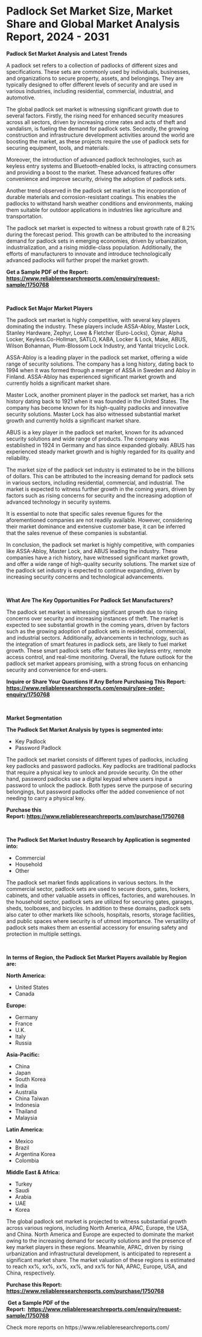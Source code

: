 <p><h1>Padlock Set Market Size, Market Share and Global Market Analysis Report, 2024 - 2031</h1></p><p><strong>Padlock Set Market Analysis and Latest Trends</strong></p>
<p><p>A padlock set refers to a collection of padlocks of different sizes and specifications. These sets are commonly used by individuals, businesses, and organizations to secure property, assets, and belongings. They are typically designed to offer different levels of security and are used in various industries, including residential, commercial, industrial, and automotive.</p><p>The global padlock set market is witnessing significant growth due to several factors. Firstly, the rising need for enhanced security measures across all sectors, driven by increasing crime rates and acts of theft and vandalism, is fueling the demand for padlock sets. Secondly, the growing construction and infrastructure development activities around the world are boosting the market, as these projects require the use of padlock sets for securing equipment, tools, and materials.</p><p>Moreover, the introduction of advanced padlock technologies, such as keyless entry systems and Bluetooth-enabled locks, is attracting consumers and providing a boost to the market. These advanced features offer convenience and improve security, driving the adoption of padlock sets.</p><p>Another trend observed in the padlock set market is the incorporation of durable materials and corrosion-resistant coatings. This enables the padlocks to withstand harsh weather conditions and environments, making them suitable for outdoor applications in industries like agriculture and transportation.</p><p>The padlock set market is expected to witness a robust growth rate of 8.2% during the forecast period. This growth can be attributed to the increasing demand for padlock sets in emerging economies, driven by urbanization, industrialization, and a rising middle-class population. Additionally, the efforts of manufacturers to innovate and introduce technologically advanced padlocks will further propel the market growth.</p></p>
<p><strong>Get a Sample PDF of the Report:&nbsp; <a href="https://www.reliableresearchreports.com/enquiry/request-sample/1750768">https://www.reliableresearchreports.com/enquiry/request-sample/1750768</a></strong></p>
<p>&nbsp;</p>
<p><strong>Padlock Set Major Market Players</strong></p>
<p><p>The padlock set market is highly competitive, with several key players dominating the industry. These players include ASSA-Abloy, Master Lock, Stanley Hardware, Zephyr, Lowe & Fletcher (Euro-Locks), Ojmar, Alpha Locker, Keyless.Co-Hollman, SATLO, KABA, Locker & Lock, Make, ABUS, Wilson Bohannan, Plum-Blossom Lock Industry, and Yantai tricyclic Lock.</p><p>ASSA-Abloy is a leading player in the padlock set market, offering a wide range of security solutions. The company has a long history, dating back to 1994 when it was formed through a merger of ASSA in Sweden and Abloy in Finland. ASSA-Abloy has experienced significant market growth and currently holds a significant market share.</p><p>Master Lock, another prominent player in the padlock set market, has a rich history dating back to 1921 when it was founded in the United States. The company has become known for its high-quality padlocks and innovative security solutions. Master Lock has also witnessed substantial market growth and currently holds a significant market share.</p><p>ABUS is a key player in the padlock set market, known for its advanced security solutions and wide range of products. The company was established in 1924 in Germany and has since expanded globally. ABUS has experienced steady market growth and is highly regarded for its quality and reliability.</p><p>The market size of the padlock set industry is estimated to be in the billions of dollars. This can be attributed to the increasing demand for padlock sets in various sectors, including residential, commercial, and industrial. The market is expected to witness further growth in the coming years, driven by factors such as rising concerns for security and the increasing adoption of advanced technology in security systems.</p><p>It is essential to note that specific sales revenue figures for the aforementioned companies are not readily available. However, considering their market dominance and extensive customer base, it can be inferred that the sales revenue of these companies is substantial.</p><p>In conclusion, the padlock set market is highly competitive, with companies like ASSA-Abloy, Master Lock, and ABUS leading the industry. These companies have a rich history, have witnessed significant market growth, and offer a wide range of high-quality security solutions. The market size of the padlock set industry is expected to continue expanding, driven by increasing security concerns and technological advancements.</p></p>
<p>&nbsp;</p>
<p><strong>What Are The Key Opportunities For Padlock Set Manufacturers?</strong></p>
<p><p>The padlock set market is witnessing significant growth due to rising concerns over security and increasing instances of theft. The market is expected to see substantial growth in the coming years, driven by factors such as the growing adoption of padlock sets in residential, commercial, and industrial sectors. Additionally, advancements in technology, such as the integration of smart features in padlock sets, are likely to fuel market growth. These smart padlock sets offer features like keyless entry, remote access control, and real-time monitoring. Overall, the future outlook for the padlock set market appears promising, with a strong focus on enhancing security and convenience for end-users.</p></p>
<p><strong>Inquire or Share Your Questions If Any Before Purchasing This Report: <a href="https://www.reliableresearchreports.com/enquiry/pre-order-enquiry/1750768">https://www.reliableresearchreports.com/enquiry/pre-order-enquiry/1750768</a></strong></p>
<p>&nbsp;</p>
<p><strong>Market Segmentation</strong></p>
<p><strong>The Padlock Set Market Analysis by types is segmented into:</strong></p>
<p><ul><li>Key Padlock</li><li>Password Padlock</li></ul></p>
<p><p>The padlock set market consists of different types of padlocks, including key padlocks and password padlocks. Key padlocks are traditional padlocks that require a physical key to unlock and provide security. On the other hand, password padlocks use a digital keypad where users input a password to unlock the padlock. Both types serve the purpose of securing belongings, but password padlocks offer the added convenience of not needing to carry a physical key.</p></p>
<p><strong>Purchase this Report:&nbsp;<a href="https://www.reliableresearchreports.com/purchase/1750768">https://www.reliableresearchreports.com/purchase/1750768</a></strong></p>
<p>&nbsp;</p>
<p><strong>The Padlock Set Market Industry Research by Application is segmented into:</strong></p>
<p><ul><li>Commercial</li><li>Household</li><li>Other</li></ul></p>
<p><p>The padlock set market finds applications in various sectors. In the commercial sector, padlock sets are used to secure doors, gates, lockers, cabinets, and other valuable assets in offices, factories, and warehouses. In the household sector, padlock sets are utilized for securing gates, garages, sheds, toolboxes, and bicycles. In addition to these domains, padlock sets also cater to other markets like schools, hospitals, resorts, storage facilities, and public spaces where security is of utmost importance. The versatility of padlock sets makes them an essential accessory for ensuring safety and protection in multiple settings.</p></p>
<p>&nbsp;</p>
<p><strong>In terms of Region, the Padlock Set Market Players available by Region are:</strong></p>
<p>
    <p> <strong> North America: </strong>
        <ul>
            <li>United States</li>
            <li>Canada</li>
        </ul>
        </p> 
    <p> <strong> Europe: </strong>
        <ul>
            <li>Germany</li>
            <li>France</li>
            <li>U.K.</li>
            <li>Italy</li>
            <li>Russia</li>
        </ul>
        </p> 
    <p> <strong> Asia-Pacific: </strong>
        <ul>
            <li>China</li>
            <li>Japan</li>
            <li>South Korea</li>
            <li>India</li>
            <li>Australia</li>
            <li>China Taiwan</li>
            <li>Indonesia</li>
            <li>Thailand</li>
            <li>Malaysia</li>
        </ul>
        </p> 
    <p> <strong> Latin America: </strong>
        <ul>
            <li>Mexico</li>
            <li>Brazil</li>
            <li>Argentina Korea</li>
            <li>Colombia</li>
        </ul>
        </p> 
    <p> <strong> Middle East & Africa: </strong>
        <ul>
            <li>Turkey</li>
            <li>Saudi</li>
            <li>Arabia</li>
            <li>UAE</li>
            <li>Korea</li>
        </ul>
    </p>
    </p>
<p><p>The global padlock set market is projected to witness substantial growth across various regions, including North America, APAC, Europe, the USA, and China. North America and Europe are expected to dominate the market owing to the increasing demand for security solutions and the presence of key market players in these regions. Meanwhile, APAC, driven by rising urbanization and infrastructural development, is anticipated to represent a significant market share. The market valuation of these regions is estimated to reach xx%, xx%, xx%, xx%, and xx% for NA, APAC, Europe, USA, and China, respectively.</p></p>
<p><strong>Purchase this Report: <a href="https://www.reliableresearchreports.com/purchase/1750768">https://www.reliableresearchreports.com/purchase/1750768</a></strong></p>
<p>&nbsp;<strong>Get a Sample PDF of the Report:&nbsp;&nbsp;<a href="https://www.reliableresearchreports.com/enquiry/request-sample/1750768">https://www.reliableresearchreports.com/enquiry/request-sample/1750768</a></strong></p>
<p><strong></strong></p>
<p>Check more reports on https://www.reliableresearchreports.com/</p>